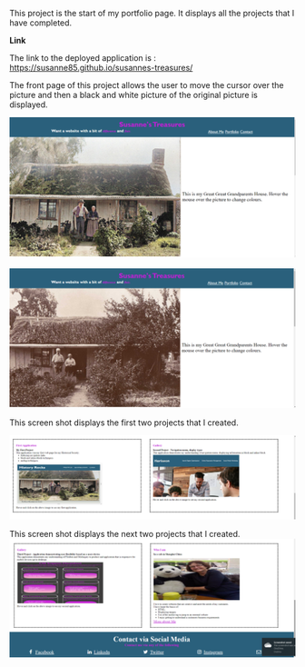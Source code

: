 This project is the start of my portfolio page.  It displays all the projects that I have completed.

**Link**

The link to the deployed application is : https://susanne85.github.io/susannes-treasures/

The front page of this project allows the user to move the cursor over the picture and then a black and white picture of the original picture is displayed.

![Original web page ](./assets/images/1_readme.png)

![Black and white picture of oringal web page](./assets/images/2_readme.png)

This screen shot displays the first two projects that I created.

![First and Second projects](./assets/images/3_readme.png)

This screen shot displays the next two projects that I created.
![Third and Fourth projects](./assets/images/4_readme.png)
